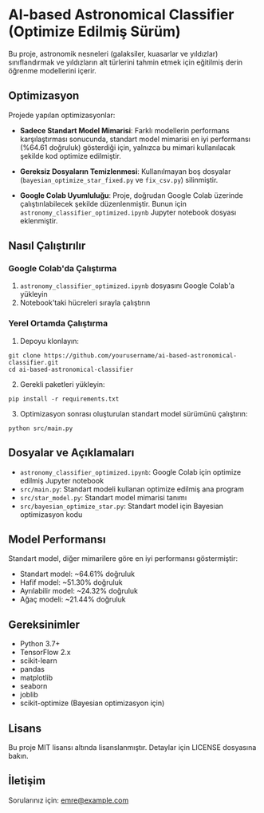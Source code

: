 # AI-based Astronomical Classifier (Optimize Edilmiş Sürüm)

Bu proje, astronomik nesneleri (galaksiler, kuasarlar ve yıldızlar) sınıflandırmak ve yıldızların alt türlerini tahmin etmek için eğitilmiş derin öğrenme modellerini içerir. 

## Optimizasyon

Projede yapılan optimizasyonlar:

- **Sadece Standart Model Mimarisi**: Farklı modellerin performans karşılaştırması sonucunda, standart model mimarisi en iyi performansı (%64.61 doğruluk) gösterdiği için, yalnızca bu mimari kullanılacak şekilde kod optimize edilmiştir.

- **Gereksiz Dosyaların Temizlenmesi**: Kullanılmayan boş dosyalar (`bayesian_optimize_star_fixed.py` ve `fix_csv.py`) silinmiştir.

- **Google Colab Uyumluluğu**: Proje, doğrudan Google Colab üzerinde çalıştırılabilecek şekilde düzenlenmiştir. Bunun için `astronomy_classifier_optimized.ipynb` Jupyter notebook dosyası eklenmiştir.

## Nasıl Çalıştırılır

### Google Colab'da Çalıştırma

1. `astronomy_classifier_optimized.ipynb` dosyasını Google Colab'a yükleyin
2. Notebook'taki hücreleri sırayla çalıştırın

### Yerel Ortamda Çalıştırma

1. Depoyu klonlayın:
```
git clone https://github.com/yourusername/ai-based-astronomical-classifier.git
cd ai-based-astronomical-classifier
```

2. Gerekli paketleri yükleyin:
```
pip install -r requirements.txt
```

3. Optimizasyon sonrası oluşturulan standart model sürümünü çalıştırın:
```
python src/main.py
```

## Dosyalar ve Açıklamaları

- `astronomy_classifier_optimized.ipynb`: Google Colab için optimize edilmiş Jupyter notebook
- `src/main.py`: Standart modeli kullanan optimize edilmiş ana program
- `src/star_model.py`: Standart model mimarisi tanımı
- `src/bayesian_optimize_star.py`: Standart model için Bayesian optimizasyon kodu

## Model Performansı

Standart model, diğer mimarilere göre en iyi performansı göstermiştir:

- Standart model: ~64.61% doğruluk
- Hafif model: ~51.30% doğruluk
- Ayrılabilir model: ~24.32% doğruluk
- Ağaç modeli: ~21.44% doğruluk

## Gereksinimler

- Python 3.7+
- TensorFlow 2.x
- scikit-learn
- pandas
- matplotlib
- seaborn
- joblib
- scikit-optimize (Bayesian optimizasyon için)

## Lisans

Bu proje MIT lisansı altında lisanslanmıştır. Detaylar için LICENSE dosyasına bakın.

## İletişim

Sorularınız için: emre@example.com